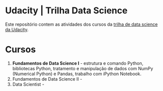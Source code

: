 # Udacity | Trilha Data Science
Este repositório contem as atividades dos cursos da [trilha de data science da Udacity](https://br.udacity.com/data-science).
  

# Cursos
1. **Fundamentos de Data Science I** - estrutura e comando Python, bibliotecas Python, tratamento e manipulação de dados com NumPy (Numerical Python) e Pandas, trabalho com iPython Notebook. 
2. Fundamentos de Data Science II - 
3. Data Scientist - 
